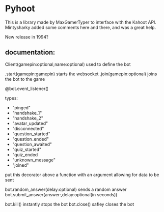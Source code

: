 # Pyhoot
This is a library made by MaxGamerTyper to interface with the Kahoot API.
Mintysharky added some comments here and there, and was a great help.





New release in 1994?

## documentation:
Client(gamepin:optional,name:optional) used to define the bot

.start(gamepin:gamepin) starts the websocket
.join(gamepin:optional) joins the bot to the game

@bot.event_listener()

types:
* "pinged"
* "handshake_1"
* "handshake_2"
* "avatar_updated" 
* "disconnected"
* "question_started" 
* "question_ended"
* "question_awaited"
* "quiz_started" 
* "quiz_ended
* "unknown_message"
* "joined"

put this decorator above a function with an argument allowing for data to be sent

bot.random_answer(delay:optional) sends a random answer
bot.submit_answer(answer:,delay:optional(in seconds))

bot.kill() instantly stops the bot
bot.close() safley closes the bot

